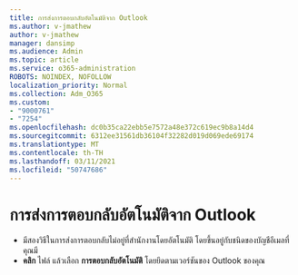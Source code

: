 ```yaml
---
title: การส่งการตอบกลับอัตโนมัติจาก Outlook
ms.author: v-jmathew
author: v-jmathew
manager: dansimp
ms.audience: Admin
ms.topic: article
ms.service: o365-administration
ROBOTS: NOINDEX, NOFOLLOW
localization_priority: Normal
ms.collection: Adm_O365
ms.custom:
- "9000761"
- "7254"
ms.openlocfilehash: dc0b35ca22ebb5e7572a48e372c619ec9b8a14d4
ms.sourcegitcommit: 6312ee31561db36104f32282d019d069ede69174
ms.translationtype: MT
ms.contentlocale: th-TH
ms.lasthandoff: 03/11/2021
ms.locfileid: "50747686"
---
```

# <a name="sending-automatic-replies-from-outlook"></a>การส่งการตอบกลับอัตโนมัติจาก Outlook

- มีสองวิธีในการส่งการตอบกลับไม่อยู่ที่สํานักงานโดยอัตโนมัติ โดยขึ้นอยู่กับชนิดของบัญชีอีเมลที่คุณมี
- **คลิก** ไฟล์ แล้วเลือก **การตอบกลับอัตโนมัติ** โดยยึดตามเวอร์ชันของ Outlook ของคุณ
